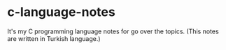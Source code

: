 # c-language-notes
It's my C programming language notes for go over the topics. (This notes are written in Turkish language.)
